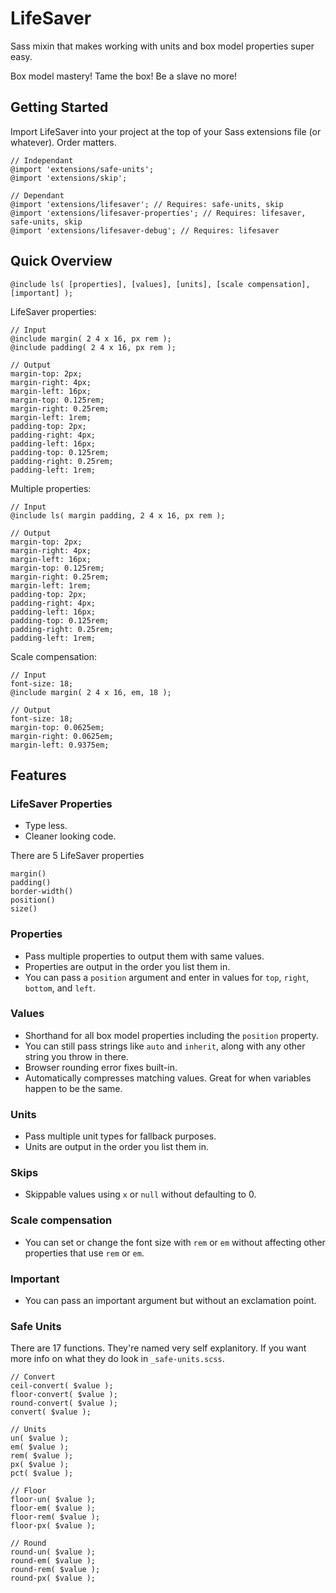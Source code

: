LifeSaver
=========

Sass mixin that makes working with units and box model properties super easy.

Box model mastery! Tame the box! Be a slave no more!

## Getting Started

Import LifeSaver into your project at the top of your Sass extensions file (or whatever). Order matters.

	// Independant
	@import 'extensions/safe-units';
	@import 'extensions/skip';

	// Dependant
	@import 'extensions/lifesaver'; // Requires: safe-units, skip
	@import 'extensions/lifesaver-properties'; // Requires: lifesaver, safe-units, skip
	@import 'extensions/lifesaver-debug'; // Requires: lifesaver


## Quick Overview

	@include ls( [properties], [values], [units], [scale compensation], [important] );

LifeSaver properties:

	// Input
	@include margin( 2 4 x 16, px rem );
	@include padding( 2 4 x 16, px rem );

	// Output
	margin-top: 2px;
	margin-right: 4px;
	margin-left: 16px;
	margin-top: 0.125rem;
	margin-right: 0.25rem;
	margin-left: 1rem;
	padding-top: 2px;
	padding-right: 4px;
	padding-left: 16px;
	padding-top: 0.125rem;
	padding-right: 0.25rem;
	padding-left: 1rem;


Multiple properties:

	// Input
	@include ls( margin padding, 2 4 x 16, px rem );

	// Output
	margin-top: 2px;
	margin-right: 4px;
	margin-left: 16px;
	margin-top: 0.125rem;
	margin-right: 0.25rem;
	margin-left: 1rem;
	padding-top: 2px;
	padding-right: 4px;
	padding-left: 16px;
	padding-top: 0.125rem;
	padding-right: 0.25rem;
	padding-left: 1rem;


Scale compensation:

	// Input
	font-size: 18;
	@include margin( 2 4 x 16, em, 18 );

	// Output
	font-size: 18;
	margin-top: 0.0625em;
	margin-right: 0.0625em;
	margin-left: 0.9375em;


## Features

### LifeSaver Properties

+ Type less.
+ Cleaner looking code.

There are 5 LifeSaver properties

	margin()
	padding()
	border-width()
	position()
	size()

### Properties

+ Pass multiple properties to output them with same values.
+ Properties are output in the order you list them in.
+ You can pass a `position` argument and enter in values for `top`, `right`, `bottom`, and `left`.

### Values

+ Shorthand for all box model properties including the `position` property.
+ You can still pass strings like `auto` and `inherit`, along with any other string you throw in there.
+ Browser rounding error fixes built-in.
+ Automatically compresses matching values. Great for when variables happen to be the same.

### Units

+ Pass multiple unit types for fallback purposes.
+ Units are output in the order you list them in.

### Skips

+ Skippable values using `x` or `null` without defaulting to 0.

### Scale compensation

+ You can set or change the font size with `rem` or `em` without affecting other properties that use `rem` or `em`.

### Important

+ You can pass an important argument but without an exclamation point.

### Safe Units

There are 17 functions. They're named very self explanitory. If you want more info on what they do look in `_safe-units.scss`.

	// Convert
	ceil-convert( $value );
	floor-convert( $value );
	round-convert( $value );
	convert( $value );

	// Units
	un( $value );
	em( $value );
	rem( $value );
	px( $value );
	pct( $value );

	// Floor
	floor-un( $value );
	floor-em( $value );
	floor-rem( $value );
	floor-px( $value );

	// Round
	round-un( $value );
	round-em( $value );
	round-rem( $value );
	round-px( $value );
